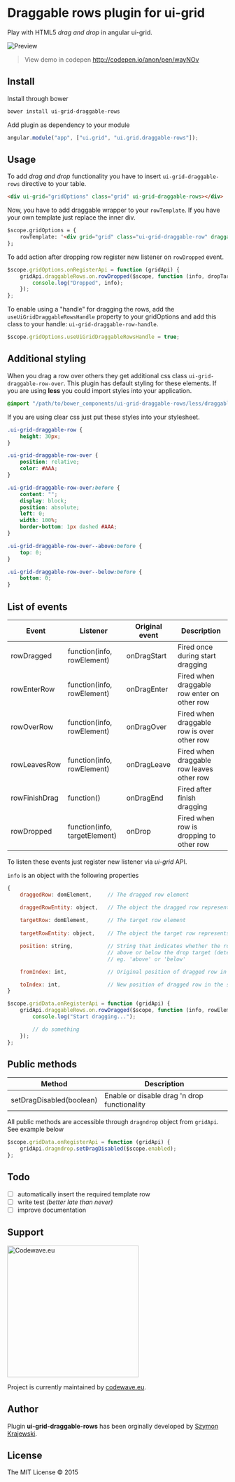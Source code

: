 Draggable rows plugin for ui-grid
=================================

Play with HTML5 _drag and drop_ in angular ui-grid.

![Preview](http://i.imgur.com/1Zmi1B6.gif)

> View demo in codepen http://codepen.io/anon/pen/wayNOv

## Install
Install through bower

```sh
bower install ui-grid-draggable-rows
```

Add plugin as dependency to your module

```js
angular.module("app", ["ui.grid", "ui.grid.draggable-rows"]);
```

## Usage
To add _drag and drop_ functionality you have to insert `ui-grid-draggable-rows` directive to your table.

```html
<div ui-grid="gridOptions" class="grid" ui-grid-draggable-rows></div>
```

Now, you have to add draggable wrapper to your `rowTemplate`. If you have your own template just replace the inner div.

```html
$scope.gridOptions = {
    rowTemplate: '<div grid="grid" class="ui-grid-draggable-row" draggable="true"><div ng-repeat="(colRenderIndex, col) in colContainer.renderedColumns track by col.colDef.name" class="ui-grid-cell" ng-class="{ \'ui-grid-row-header-cell\': col.isRowHeader, \'custom\': true }" ui-grid-cell></div></div>'
};
```


To add action after dropping row register new listener on `rowDropped` event.

```js
$scope.gridOptions.onRegisterApi = function (gridApi) {
    gridApi.draggableRows.on.rowDropped($scope, function (info, dropTarget) {
        console.log("Dropped", info);
    });
};
```

To enable using a "handle" for dragging the rows, add the `useUiGridDraggableRowsHandle` property to your gridOptions and add this class to your handle: `ui-grid-draggable-row-handle`.

```js
$scope.gridOptions.useUiGridDraggableRowsHandle = true;
```

## Additional styling
When you drag a row over others they get additional css class `ui-grid-draggable-row-over`. This plugin has default styling for these elements. If you are using __less__ you could import styles into your application.

```css
@import "/path/to/bower_components/ui-grid-draggable-rows/less/draggable-rows";
```

If you are using clear css just put these styles into your stylesheet.

```css
.ui-grid-draggable-row {
    height: 30px;
}

.ui-grid-draggable-row-over {
    position: relative;
    color: #AAA;
}

.ui-grid-draggable-row-over:before {
    content: "";
    display: block;
    position: absolute;
    left: 0;
    width: 100%;
    border-bottom: 1px dashed #AAA;
}

.ui-grid-draggable-row-over--above:before {
    top: 0;
}

.ui-grid-draggable-row-over--below:before {
    bottom: 0;
}
```

## List of events

| Event         | Listener                               | Original event   | Description                                 |
|---------------|----------------------------------------|------------------|---------------------------------------------|
| rowDragged    | function(info, rowElement)             | onDragStart      | Fired once during start dragging            |
| rowEnterRow   | function(info, rowElement)             | onDragEnter      | Fired when draggable row enter on other row |
| rowOverRow    | function(info, rowElement)             | onDragOver       | Fired when draggable row is over other row  |
| rowLeavesRow  | function(info, rowElement)             | onDragLeave      | Fired when draggable row leaves other row   |
| rowFinishDrag | function()                             | onDragEnd        | Fired after finish dragging                 |
| rowDropped    | function(info, targetElement)          | onDrop           | Fired when row is dropping to other row     |

To listen these events just register new listener via _ui-grid_ API.

`info` is an object with the following properties
```js
{
    draggedRow: domElement,     // The dragged row element

    draggedRowEntity: object,   // The object the dragged row represents in the grid data (`row.entity`)
    
    targetRow: domElement,      // The target row element
    
    targetRowEntity: object,    // The object the target row represents in the grid data

    position: string,           // String that indicates whether the row was dropped
                                // above or below the drop target (determined by half row height)
                                // eg. 'above' or 'below'

    fromIndex: int,             // Original position of dragged row in sequence

    toIndex: int,               // New position of dragged row in the sequence
}
```

```js
$scope.gridData.onRegisterApi = function (gridApi) {
    gridApi.draggableRows.on.rowDragged($scope, function (info, rowElement) {
        console.log("Start dragging...");

        // do something
    });
};
```

## Public methods

| Method                      | Description                                       |
|-----------------------------|---------------------------------------------------|
| setDragDisabled(boolean)    | Enable or disable drag 'n drop functionality      |


All public methods are accessible through `dragndrop` object from `gridApi`. See example below

```js
$scope.gridData.onRegisterApi = function (gridApi) {
    gridApi.dragndrop.setDragDisabled($scope.enabled);
};
```

## Todo
- [ ] automatically insert the required template row
- [ ] write test _(better late than never)_
- [ ] improve documentation

## Support

[<img width="300" title="Codewave.eu" src="http://codewave.eu/assets/img/logo.svg">](http://codewave.eu)
     
Project is currently maintained by [codewave.eu](http://codewave.eu). 

## Author
Plugin **ui-grid-draggable-rows** has been orginally developed by [Szymon Krajewski](https://github.com/skrajewski).

## License
The MIT License &copy; 2015
